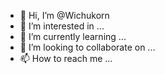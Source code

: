 - 👋 Hi, I’m @Wichukorn
- 👀 I’m interested in ...
- 🌱 I’m currently learning ...
- 💞️ I’m looking to collaborate on ...
- 📫 How to reach me ...

<!---
Wichukorn/Wichukorn is a ✨ special ✨ repository because its `README.md` (this file) appears on your GitHub profile.
You can click the Preview link to take a look at your changes.
--->
